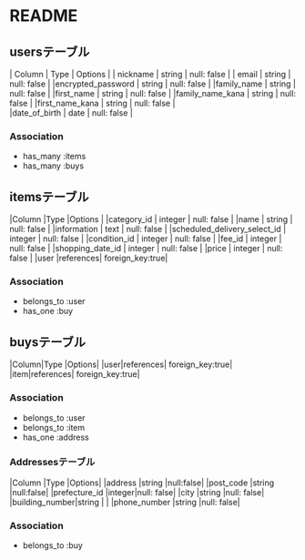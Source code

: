 
# README

## usersテーブル
| Column                 | Type   | Options     |
| nickname               | string | null: false |
| email                  | string | null: false |
|encrypted_password      | string | null: false |
|family_name             | string | null: false |
|first_name              | string | null: false | 
|family_name_kana        | string | null: false |
|first_name_kana         | string | null: false |    
|date_of_birth           | date   | null: false | 

### Association
- has_many :items
- has_many :buys



## itemsテーブル

|Column                         |Type      |Options     |
|category_id                    | integer  | null: false |
|name                           | string   | null: false |
|information                    | text     | null: false |
|scheduled_delivery_select_id   | integer  | null: false |
|condition_id                | integer  | null: false |
|fee_id                      | integer  | null: false |
|shopping_date_id            | integer  | null: false |
|price                       | integer  | null: false |
|user                        |references| foreign_key:true|


### Association
- belongs_to :user
- has_one    :buy

## buysテーブル

|Column|Type        |Options|
|user|references| foreign_key:true|
|item|references| foreign_key:true|


### Association
- belongs_to  :user
- belongs_to  :item
- has_one     :address



### Addressesテーブル
|Column         |Type   |Options|
|address        |string |null:false|
|post_code      |string |null:false|
|prefecture_id  |integer|null: false|
|city           |string |null: false|
|building_number|string |           |
|phone_number   |string |null: false|




### Association
- belongs_to  :buy


